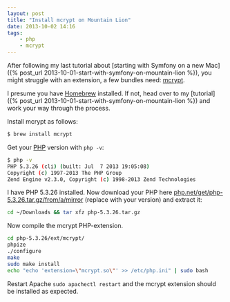 ```yaml
---
layout: post
title: "Install mcrypt on Mountain Lion"
date: 2013-10-02 14:16
tags:
    - php
    - mcrypt
---
```


After following my last tutorial about [starting with Symfony on a new Mac]({% post_url 2013-10-01-start-with-symfony-on-mountain-lion %}), you might struggle with an extension, a few bundles need: [mcrypt](http://mcrypt.sourceforge.net).

I presume you have [Homebrew][homebrew] installed. If not, head over to my [tutorial]({% post_url 2013-10-01-start-with-symfony-on-mountain-lion %}) and work your way through the process.

Install mcrypt as follows:

```sh
$ brew install mcrypt
```

Get your [PHP][php] version with `php -v`:

```sh
$ php -v
PHP 5.3.26 (cli) (built: Jul  7 2013 19:05:08)
Copyright (c) 1997-2013 The PHP Group
Zend Engine v2.3.0, Copyright (c) 1998-2013 Zend Technologies
```

I have PHP 5.3.26 installed. Now download your PHP here [php.net/get/php-5.3.26.tar.gz/from/a/mirror][php-download-link] (replace with your version) and extract it:

```sh
cd ~/Downloads && tar xfz php-5.3.26.tar.gz
```

Now compile the mcrypt PHP-extension.

```sh
cd php-5.3.26/ext/mcrypt/
phpize
./configure
make
sudo make install
echo "echo 'extension=\"mcrypt.so\"' >> /etc/php.ini" | sudo bash
```

Restart Apache `sudo apachectl restart` and the mcrypt extension should be installed as expected.

  [php]: http://php.net
  [php-download-link]: http://www.php.net/get/php-5.3.26.tar.gz/from/a/mirror
  [homebrew]: http://brew.sh
